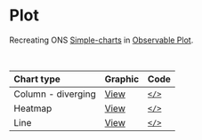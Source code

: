 # Plot
Recreating ONS [Simple-charts](https://github.com/ONSvisual/Simple-charts) in [Observable Plot](https://observablehq.com/@observablehq/plot).

<br/>

|Chart type | Graphic | Code  |
|:--- |:--- |:--- |
|Column - diverging | [View](https://rcatlord.github.io/Plot/column-diverging) | [`</>`](https://github.com/rcatlord/Plot/tree/master/column-diverging) |
|Heatmap | [View](https://rcatlord.github.io/Plot/heatmap) | [`</>`](https://github.com/rcatlord/Plot/tree/master/heatmap) |
|Line | [View](https://rcatlord.github.io/Plot/line) | [`</>`](https://github.com/rcatlord/Plot/tree/master/line) |
